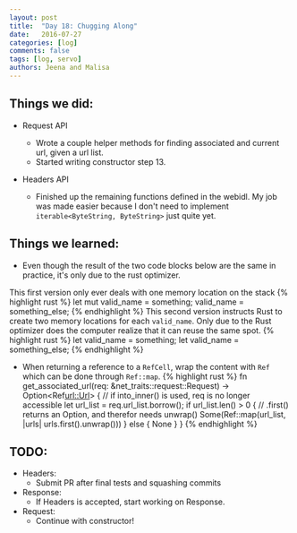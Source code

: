 ```yaml
---
layout: post
title:  "Day 18: Chugging Along"
date:   2016-07-27
categories: [log]
comments: false
tags: [log, servo]
authors: Jeena and Malisa
---
```


## Things we did:
- Request API
    - Wrote a couple helper methods for finding associated and current url, given a url list.
    - Started writing constructor step 13.

- Headers API
    - Finished up the remaining functions defined in the webidl. My job was made easier because I don't need to implement `iterable<ByteString, ByteString>` just quite yet.

## Things we learned:
- Even though the result of the two code blocks below are the same in practice, it's only due to the rust optimizer.

This first version only ever deals with one memory location on the stack
{% highlight rust %}
let mut valid_name = something;
valid_name = something_else;
{% endhighlight %}
This second version instructs Rust to create two memory locations for each `valid_name`. Only due to the Rust optimizer does the computer realize that it can reuse the same spot.
{% highlight rust %}
let valid_name = something;
let valid_name = something_else;
{% endhighlight %}

- When returning a reference to a `RefCell`, wrap the content with `Ref` which can be done through `Ref::map`.
{% highlight rust %}
fn get_associated_url(req: &net_traits::request::Request) -> Option<Ref<url::Url>> {
    // if into_inner() is used, req is no longer accessible
    let url_list = req.url_list.borrow();
    if url_list.len() > 0 {
        // .first() returns an Option, and therefor needs unwrap()
        Some(Ref::map(url_list, |urls| urls.first().unwrap()))
    } else {
        None
    }
}
{% endhighlight %}

## TODO:
- Headers:
    - Submit PR after final tests and squashing commits
- Response:
    - If Headers is accepted, start working on Response.
- Request:
    - Continue with constructor!
